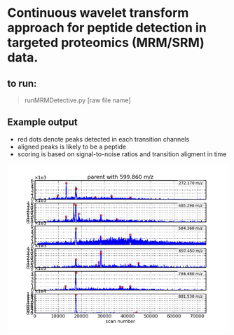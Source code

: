 # Continuous wavelet transform approach for peptide detection in targeted proteomics (MRM/SRM) data.

## to run:
> runMRMDetective.py [raw file name]

## Example output
* red dots denote peaks detected in each transition channels
* aligned peaks is likely to be a peptide
* scoring is based on signal-to-noise ratios and transition aligment in time

![example](https://github.com/vladpetyuk/MRMDetective/blob/master/pics/peptide_599.860.png "example")
      
